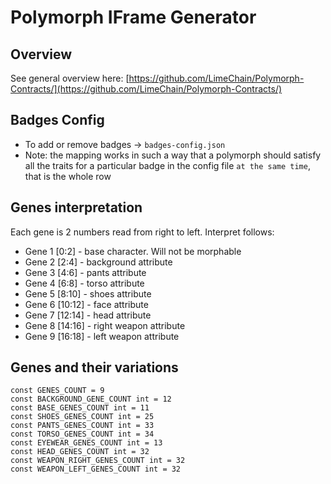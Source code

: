 # Polymorph IFrame Generator
## Overview
See general overview here: [https://github.com/LimeChain/Polymorph-Contracts/](https://github.com/LimeChain/Polymorph-Contracts/)
## Badges Config
- To add or remove badges -> `badges-config.json`
- Note: the mapping works in such a way that a polymorph should satisfy all the traits for a particular badge in the config file `at the same time`, that is the whole row
 
## Genes interpretation
Each gene is 2 numbers read from right to left. Interpret follows:
- Gene 1 [0:2] - base character. Will not be morphable 
- Gene 2 [2:4] - background attribute
- Gene 3 [4:6] - pants attribute
- Gene 4 [6:8] - torso attribute
- Gene 5 [8:10] - shoes attribute
- Gene 6 [10:12] - face attribute
- Gene 7 [12:14] - head attribute
- Gene 8 [14:16] - right weapon attribute
- Gene 9 [16:18] - left weapon attribute

## Genes and their variations
```
const GENES_COUNT = 9
const BACKGROUND_GENE_COUNT int = 12
const BASE_GENES_COUNT int = 11
const SHOES_GENES_COUNT int = 25
const PANTS_GENES_COUNT int = 33
const TORSO_GENES_COUNT int = 34
const EYEWEAR_GENES_COUNT int = 13
const HEAD_GENES_COUNT int = 32
const WEAPON_RIGHT_GENES_COUNT int = 32
const WEAPON_LEFT_GENES_COUNT int = 32
```
